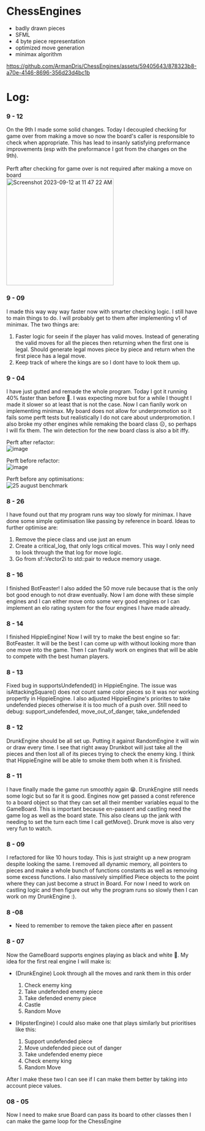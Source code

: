 # ChessEngines
- badly drawn pieces
- SFML
- 4 byte piece representation
- optimized move generation
- minimax algorithm



https://github.com/ArmanDris/ChessEngines/assets/59405643/878323b8-a70e-4146-8696-356d23d4bc1b


# Log:

### 9 - 12
On the 9th I made some solid changes. Today I decoupled checking for game over from making a move so now the board's caller is responsible to check when appropriate. This has lead to insanly satisfying preformance improvements (esp with the preformance I got from the changes on the 9th). <br /> <br />
Perft after checking for game over is not required after making a move on board <br />
<img width="280" alt="Screenshot 2023-09-12 at 11 47 22 AM" src="https://github.com/ArmanDris/ChessEngines/assets/59405643/825aa1ec-669a-4b03-a333-58d17ae65a7c">



### 9 - 09
I made this way way way faster now with smarter checking logic. I still have to main things to do. I will probably get to them after implementing v1 of minimax.
The two things are:
 1. Faster logic for seein if the player has valid moves. Instead of generating the valid moves for all the pieces then returning when the first one is legal. Should generate legal moves piece by piece and return when the first piece has a legal move.
 2. Keep track of where the kings are so I dont have to look them up.

### 9 - 04
I have just gutted and remade the whole program. Today I got it running 40% faster than before 🥳. I was expecting more but for a while I thought I made it slower so at least that is not the case. Now I can fianlly work on implementing minimax.
My board does not allow for underpromotion so it fails some perft tests but realistically I do not care about underpromotion. I also broke my other engines while remaking the board class ☹, so perhaps I will fix them. The win detection for the new board class is also a bit iffy.

Perft after refactor: <br/>
![image](https://github.com/ArmanDris/ChessEngines/assets/59405643/728a7a63-05df-45a5-a0fe-901673f50e50) <br/>

Perft before refactor:<br/>
![image](https://github.com/ArmanDris/ChessEngines/assets/59405643/23f47fa1-c2d1-42d9-baa9-7087cb478d6c) <br/>

Perft before any optimisations: <br/>
![25 august benchmark](https://github.com/ArmanDris/ChessEngines/assets/59405643/b6b884ed-3ae7-4b1e-957c-742317fd933f)


### 8 - 26
I have found out that my program runs way too slowly for minimax. I have done some simple optimisation like passing by reference in board. Ideas to further optimise are:
1. Remove the piece class and use just an enum
2. Create a critical_log, that only logs critical moves. This way I only need to look through the that log for move logic.
3. Go from sf::Vector2i to std::pair to reduce memory usage.

### 8 - 16
I finished BotFeaster! I also added the 50 move rule because that is the only bot good enough to not draw eventually. Now I am done with these simple engines and I can either move onto some very good engines or I can implement an elo rating system for the four engines I have made already.

### 8 - 14
I finished HippieEngine! Now I will try to make the best engine so far: BotFeaster. It will be the best I can come up with without looking more than one move into the game. Then I can finally work on engines that will be able to compete with the best human players.

### 8 - 13
Fixed bug in supportsUndefended() in HippieEngine. The issue was isAttackingSquare() does not count same color pieces so it was nor working propertly in HippieEngine. I also adjusted HippieEngine's priorites to take undefended pieces otherwise it is too much of a push over.
Still need to debug: support_undefended, move_out_of_danger, take_undefended

### 8 - 12
DrunkEngine should be all set up. Putting it against RandomEngine it will win or draw every time. I see that right away Drunkbot will just take all the pieces and then lost all of its pieces trying to check the enemy king. I think that HippieEngine will be able to smoke them both when it is finished.

### 8 - 11
I have finally made the game run smoothly again 😁. DrunkEngine still needs some logic but so far it is good. Engines now get passed a const reference to a board object so that they can set all their member variables equal to the GameBoard. This is important because en-passent and castling need the game log as well as the board state. This also cleans up the jank with needing to set the turn each time I call getMove(). Drunk move is also very very fun to watch.

### 8 - 09
I refactored for like 10 hours today. This is just straight up a new program despite looking the same. I removed all dynamic memory, all pointers to pieces and make a whole bunch of functions constants as well as removing some excess functions. I also massively simplified Piece objects to the point where they can just become a struct in Board. For now I need to work on castling logic and then figure out why the program runs so slowly then I can work on my DrunkEngine :).

### 8 -08
 - Need to remember to remove the taken piece after en passent

### 8 - 07
Now the GameBoard supports engines playing as black and white 🥳. My idea for the first real engine I will make is:
 - (DrunkEngine) Look through all the moves and rank them in this order
     1. Check enemy king
     2. Take undefended enemy piece
     3. Take defended enemy piece
     4. Castle
     5. Random Move
  
 - (HipsterEngine) I could also make one that plays similarly but prioritises like this:
     1. Support undefended piece
     2. Move undefended piece out of danger
     3. Take undefended enemy piece
     4. Check enemy king
     5. Random Move
   
After I make these two I can see if I can make them better by taking into account piece values.

### 08 - 05
Now I need to make srue Board can pass its board to other classes then I can make the game loop for the ChessEngine
